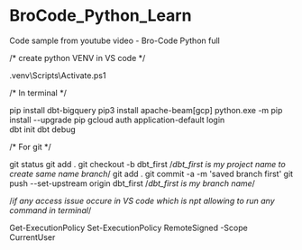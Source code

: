 # BroCode_Python_Learn
Code sample from youtube video - Bro-Code Python full 

/* create python VENV in VS code */

.venv\Scripts\Activate.ps1

/* In terminal */

pip install dbt-bigquery
pip3 install apache-beam[gcp]
python.exe -m pip install --upgrade pip
gcloud auth application-default login   
dbt init
dbt debug

/* For git */


git status
git add .
git checkout -b dbt_first /*dbt_first is my project name to create same name branch*/
git add .
git commit -a -m 'saved branch first'
git push --set-upstream origin dbt_first  /*dbt_first is my branch name*/



/*if any access issue occure in VS code which is npt allowing to run any command in terminal*/

Get-ExecutionPolicy
Set-ExecutionPolicy RemoteSigned -Scope CurrentUser